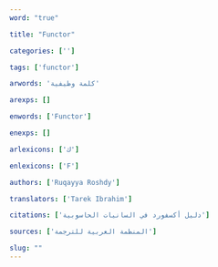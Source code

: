 ```yaml
---
word: "true"

title: "Functor"

categories: ['']

tags: ['functor']

arwords: 'كلمة وظيفية'

arexps: []

enwords: ['Functor']

enexps: []

arlexicons: ['ك']

enlexicons: ['F']

authors: ['Ruqayya Roshdy']

translators: ['Tarek Ibrahim']

citations: ['دليل أكسفورد في السانيات الحاسوبية']

sources: ['المنظمة العربية للترجمة']

slug: ""
---
```

